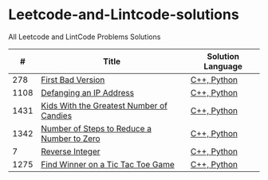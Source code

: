 # Leetcode-and-Lintcode-solutions
All Leetcode and LintCode Problems Solutions

| # | Title | Solution Language 
|---| ----- | -------- |
|278|[First Bad Version](https://leetcode.com/problems/first-bad-version/) | [C++, Python](./LeetCode-Solutions/278.First-Bad-Version.md)
|1108|[Defanging an IP Address](https://leetcode.com/problems/defanging-an-ip-address/) | [C++, Python](./LeetCode-Solutions/1108.Defanging-an-IP-Address.md)
|1431|[Kids With the Greatest Number of Candies](https://leetcode.com/problems/kids-with-the-greatest-number-of-candies/) | [C++, Python](.LeetCode-Solutions/1431.Kids-With-the-Greatest-Number-of-Candies.md)
|1342|[Number of Steps to Reduce a Number to Zero](https://leetcode.com/problems/number-of-steps-to-reduce-a-number-to-zero/) | [C++, Python](./LeetCode-Solutions/1342.Number-of-Steps-to-Reduce-a-Number-to-Zero.md)
|7|[Reverse Integer](https://leetcode.com/problems/reverse-integer/) | [C++, Python](./LeetCode-Solutions/7.Reverse-Integer.md)
|1275|[Find Winner on a Tic Tac Toe Game](https://leetcode.com/problems/find-winner-on-a-tic-tac-toe-game/) | [C++, Python](./LeetCode-Solutions/1275.Find-Winner-on-a-Tic-Tac-Toe-Game.md )